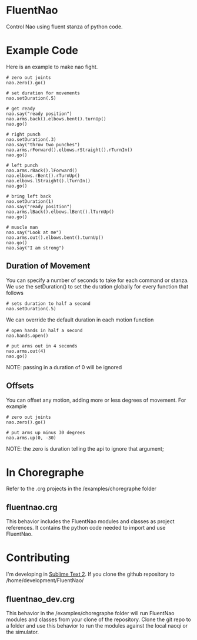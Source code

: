 FluentNao
=================

Control Nao using fluent stanza of python code.

Example Code
======================
Here is an example to make nao fight.

    # zero out joints
    nao.zero().go()

    # set duration for movements
    nao.setDuration(.5)

    # get ready
    nao.say("ready position")
    nao.arms.back().elbows.bent().turnUp()
    nao.go()

    # right punch
    nao.setDuration(.3)
    nao.say("throw two punches")
    nao.arms.rForward().elbows.rStraight().rTurnIn()
    nao.go()
 
    # left punch
    nao.arms.rBack().lForward()
    nao.elbows.rBent().rTurnUp()
    nao.elbows.lStraight().lTurnIn()
    nao.go()
 
    # bring left back
    nao.setDuration(1)
    nao.say("ready position")
    nao.arms.lBack().elbows.lBent().lTurnUp()
    nao.go()

    # muscle man
    nao.say("Look at me")
    nao.arms.out().elbows.bent().turnUp()
    nao.go()
    nao.say("I am strong")

Duration of Movement
--------------------
You can specify a number of seconds to take for each command or stanza. We use the setDuration() to set the duration globally for every function that follows

    # sets duration to half a second 
    nao.setDuration(.5)

We can override the default duration in each motion function

    # open hands in half a second
    nao.hands.open()

    # put arms out in 4 seconds
    nao.arms.out(4)
    nao.go()

NOTE: passing in a duration of 0 will be ignored

Offsets
--------------------
You can offset any motion, adding more or less degrees of movement.  For example

    # zero out joints
    nao.zero().go()

    # put arms up minus 30 degrees
    nao.arms.up(0, -30)

NOTE: the zero is duration telling the api to ignore that argument;


In Choregraphe
=================
Refer to the .crg projects in the /examples/choregraphe folder

fluentnao.crg
-----------------
This behavior includes the FluentNao modules and classes as project references.  It contains the python code needed to import and use FluentNao.


Contributing
============
I'm developing in [Sublime Text 2](http://www.sublimetext.com/2 "Sublime Text 2"). If you clone the github repository to /home/development/FluentNao/

fluentnao_dev.crg
-----------------
This behavior in the /examples/choregraphe folder will run FluentNao modules and classes from your clone of the repository.  Clone the git repo to a folder and use this behavior to run the modules against the local naoqi or the simulator.

